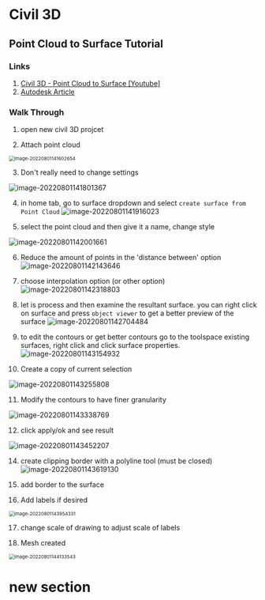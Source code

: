 # Civil 3D



## Point Cloud to Surface Tutorial

### Links

1. [Civil 3D - Point Cloud to Surface [Youtube]](https://youtu.be/UixRizhZz68)
2. [Autodesk Article](https://knowledge.autodesk.com/search-result/caas/sfdcarticles/sfdcarticles/Creating-surfaces-from-AutoCAD-points.html)

### Walk Through

1. open new civil 3D projcet

2. Attach point cloud

<img src="https://github.com/cobyiv/digital-construction-notes/blob/master/img/image-20220801141602654.png?raw=true" alt="image-20220801141602654" style="zoom:67%;" />

3. Don't really need to change settings

![image-20220801141801367](https://github.com/cobyiv/digital-construction-notes/blob/master/img/image-20220801141801367.png?raw=true)

4. in home tab, go to surface dropdown and select `create surface from Point Cloud`
![image-20220801141916023](https://github.com/cobyiv/digital-construction-notes/blob/master/img/image-20220801141916023.png?raw=true)

5. select the point cloud and then give it a name, change style

![image-20220801142001661](https://github.com/cobyiv/digital-construction-notes/blob/master/img/image-20220801142001661.png?raw=true)

6. Reduce the amount of points in the 'distance between' option
![image-20220801142143646](https://github.com/cobyiv/digital-construction-notes/blob/master/img/image-20220801142143646.png?raw=true)

7. choose interpolation option (or other option)
![image-20220801142318803](https://github.com/cobyiv/digital-construction-notes/blob/master/img/image-20220801142318803.png?raw=true)

8. let is process and then examine the resultant surface. you can right click on surface and press `object viewer` to get a better preview of the surface
![image-20220801142704484](https://github.com/cobyiv/digital-construction-notes/blob/master/img/image-20220801142704484.png?raw=true)

9. to edit the contours or get better contours go to the toolspace existing surfaces, right click and click surface properties.
![image-20220801143154932](https://github.com/cobyiv/digital-construction-notes/blob/master/img/image-20220801143154932.png?raw=true)

10. Create a copy of current selection

![image-20220801143255808](https://github.com/cobyiv/digital-construction-notes/blob/master/img/image-20220801143255808.png?raw=true)

11. Modify the contours to have finer granularity

![image-20220801143338769](https://github.com/cobyiv/digital-construction-notes/blob/master/img/image-20220801143338769.png?raw=true)

12. click apply/ok and see result

![image-20220801143452207](https://github.com/cobyiv/digital-construction-notes/blob/master/img/image-20220801143452207.png?raw=true)

14. create clipping border with a polyline tool (must be closed)
![image-20220801143619130](https://github.com/cobyiv/digital-construction-notes/blob/master/img/image-20220801143619130.png?raw=true)

15. add border to the surface

16. Add labels if desired

<img src="https://github.com/cobyiv/digital-construction-notes/blob/master/img/image-20220801143954331.png?raw=true" alt="image-20220801143954331" style="zoom:67%;" />

17. change scale of drawing to adjust scale of labels

18. Mesh created
<img src="https://github.com/cobyiv/digital-construction-notes/blob/master/img/image-20220801144133543.png?raw=true" alt="image-20220801144133543" style="zoom:67%;" />

# new section